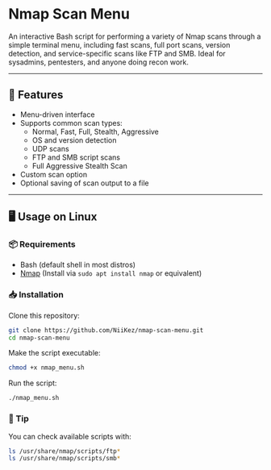 # Nmap Scan Menu

An interactive Bash script for performing a variety of Nmap scans through a simple terminal menu, including fast scans, full port scans, version detection, and service-specific scans like FTP and SMB. Ideal for sysadmins, pentesters, and anyone doing recon work.

---

## 🚀 Features

- Menu-driven interface
- Supports common scan types:
  - Normal, Fast, Full, Stealth, Aggressive
  - OS and version detection
  - UDP scans
  - FTP and SMB script scans
  - Full Aggressive Stealth Scan
- Custom scan option
- Optional saving of scan output to a file

---

## 🖥️ Usage on Linux

### 📦 Requirements

- Bash (default shell in most distros)
- [Nmap](https://nmap.org/) (Install via `sudo apt install nmap` or equivalent)

### 📥 Installation

Clone this repository:

```bash
git clone https://github.com/NiiKez/nmap-scan-menu.git
cd nmap-scan-menu
```

Make the script executable:

```bash
chmod +x nmap_menu.sh
```

Run the script:

```bash
./nmap_menu.sh
```


### 🧠 Tip

You can check available scripts with:

```bash
ls /usr/share/nmap/scripts/ftp*
ls /usr/share/nmap/scripts/smb*
```

